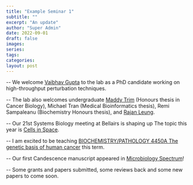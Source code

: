 ```yaml
---
title: "Example Seminar 1"
subtitle: ""
excerpt: "An update"
author: "Super Admin"
date: 2022-09-01
draft: false
images:
series:
tags:
categories:
layout: post
---
```

 
 -- We welcome [Vaibhav Gupta](/team/vaibhav-gupta) to the lab as a PhD candidate working on high-throughput perturbation techniques.
 
 -- The lab also welcomes undergraduate  [Maddy Trim](/team/maddy-trim) (Honours thesis in Cancer Biology), Michael Tran (Medical Bioinformatics thesis), 
 Remi Sampaleanu (Biochemistry Honours thesis), and [Rajan Leung](/team/rajan-leung). 
 
 -- Our 21st Systems Biology meeting at Bellairs is shaping up The topic this year is [Cells in Space](/barbados/cells-in-space).
 
 -- I am excited to be teaching [BIOCHEMISTRY/PATHOLOGY 4450A The genetic basis of human cancer](https://cancer-genetics-western.netlify.app/) this term. 

 
 -- Our first Candescence manuscript appeared in [Microbiology Spectrum](https://journals.asm.org/doi/10.1128/spectrum.01472-22)! 
 
 -- Some grants and papers submitted, some reviews back and some new papers to come soon.